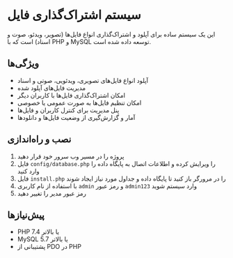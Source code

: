 
# سیستم اشتراک‌گذاری فایل

این یک سیستم ساده برای آپلود و اشتراک‌گذاری انواع فایل‌ها (تصویر، ویدئو، صوت و اسناد) است که با PHP و MySQL توسعه داده شده است.

## ویژگی‌ها

- آپلود انواع فایل‌های تصویری، ویدئویی، صوتی و اسناد
- مدیریت فایل‌های آپلود شده
- امکان اشتراک‌گذاری فایل‌ها با کاربران دیگر
- امکان تنظیم فایل‌ها به صورت عمومی یا خصوصی
- پنل مدیریت برای کنترل کاربران و فایل‌ها
- آمار و گزارش‌گیری از وضعیت فایل‌ها و دانلودها

## نصب و راه‌اندازی

1. پروژه را در مسیر وب سرور خود قرار دهید
2. فایل `config/database.php` را ویرایش کرده و اطلاعات اتصال به پایگاه داده را وارد کنید
3. فایل `install.php` را در مرورگر باز کنید تا پایگاه داده و جداول مورد نیاز ایجاد شوند
4. با استفاده از نام کاربری `admin` و رمز عبور `admin123` وارد سیستم شوید
5. رمز عبور مدیر را تغییر دهید

## پیش‌نیازها

- PHP 7.4 یا بالاتر
- MySQL 5.7 یا بالاتر
- پشتیبانی از PDO در PHP
